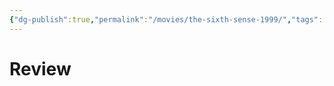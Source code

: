 ```yaml
---
{"dg-publish":true,"permalink":"/movies/the-sixth-sense-1999/","tags":["review"],"created":"2023-12-01T15:23:47.413-06:00","updated":"2023-12-01T15:09:09.139-06:00"}
---
```



# Review

